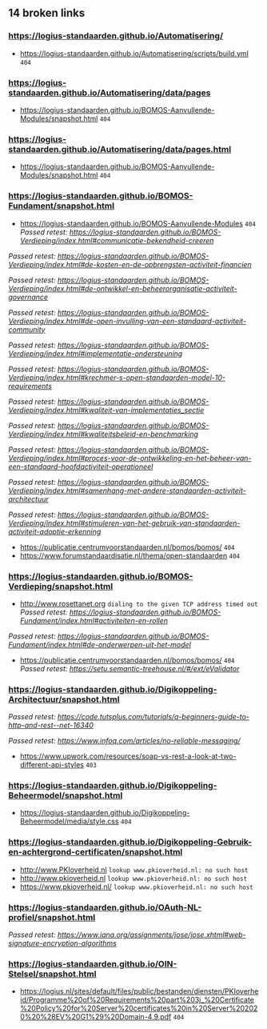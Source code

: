 ## 14 broken links

### https://logius-standaarden.github.io/Automatisering/
* https://logius-standaarden.github.io/Automatisering/scripts/build.yml `404`

### https://logius-standaarden.github.io/Automatisering/data/pages
* https://logius-standaarden.github.io/BOMOS-Aanvullende-Modules/snapshot.html `404`

### https://logius-standaarden.github.io/Automatisering/data/pages.html
* https://logius-standaarden.github.io/BOMOS-Aanvullende-Modules/snapshot.html `404`

### https://logius-standaarden.github.io/BOMOS-Fundament/snapshot.html
* https://logius-standaarden.github.io/BOMOS-Aanvullende-Modules `404`
_Passed retest: https://logius-standaarden.github.io/BOMOS-Verdieping/index.html#communicatie-bekendheid-creeren_

_Passed retest: https://logius-standaarden.github.io/BOMOS-Verdieping/index.html#de-kosten-en-de-opbrengsten-activiteit-financien_

_Passed retest: https://logius-standaarden.github.io/BOMOS-Verdieping/index.html#de-ontwikkel-en-beheerorganisatie-activiteit-governance_

_Passed retest: https://logius-standaarden.github.io/BOMOS-Verdieping/index.html#de-open-invulling-van-een-standaard-activiteit-community_

_Passed retest: https://logius-standaarden.github.io/BOMOS-Verdieping/index.html#implementatie-ondersteuning_

_Passed retest: https://logius-standaarden.github.io/BOMOS-Verdieping/index.html#krechmer-s-open-standaarden-model-10-requirements_

_Passed retest: https://logius-standaarden.github.io/BOMOS-Verdieping/index.html#kwaliteit-van-implementaties_sectie_

_Passed retest: https://logius-standaarden.github.io/BOMOS-Verdieping/index.html#kwaliteitsbeleid-en-benchmarking_

_Passed retest: https://logius-standaarden.github.io/BOMOS-Verdieping/index.html#proces-voor-de-ontwikkeling-en-het-beheer-van-een-standaard-hoofdactiviteit-operationeel_

_Passed retest: https://logius-standaarden.github.io/BOMOS-Verdieping/index.html#samenhang-met-andere-standaarden-activiteit-architectuur_

_Passed retest: https://logius-standaarden.github.io/BOMOS-Verdieping/index.html#stimuleren-van-het-gebruik-van-standaarden-activiteit-adoptie-erkenning_

* https://publicatie.centrumvoorstandaarden.nl/bomos/bomos/ `404`
* https://www.forumstandaardisatie.nl/thema/open-standaarden `404`

### https://logius-standaarden.github.io/BOMOS-Verdieping/snapshot.html
* http://www.rosettanet.org `dialing to the given TCP address timed out`
_Passed retest: https://logius-standaarden.github.io/BOMOS-Fundament/index.html#activiteiten-en-rollen_

_Passed retest: https://logius-standaarden.github.io/BOMOS-Fundament/index.html#de-onderwerpen-uit-het-model_

* https://publicatie.centrumvoorstandaarden.nl/bomos/bomos/ `404`
_Passed retest: https://setu.semantic-treehouse.nl/#/ext/eValidator_


### https://logius-standaarden.github.io/Digikoppeling-Architectuur/snapshot.html
_Passed retest: https://code.tutsplus.com/tutorials/a-beginners-guide-to-http-and-rest--net-16340_

_Passed retest: https://www.infoq.com/articles/no-reliable-messaging/_

* https://www.upwork.com/resources/soap-vs-rest-a-look-at-two-different-api-styles `403`

### https://logius-standaarden.github.io/Digikoppeling-Beheermodel/snapshot.html
* https://logius-standaarden.github.io/Digikoppeling-Beheermodel/media/style.css `404`

### https://logius-standaarden.github.io/Digikoppeling-Gebruik-en-achtergrond-certificaten/snapshot.html
* http://www.PKIoverheid.nl `lookup www.pkioverheid.nl: no such host`
* http://www.pkioverheid.nl `lookup www.pkioverheid.nl: no such host`
* https://www.pkioverheid.nl/ `lookup www.pkioverheid.nl: no such host`

### https://logius-standaarden.github.io/OAuth-NL-profiel/snapshot.html
_Passed retest: https://www.iana.org/assignments/jose/jose.xhtml#web-signature-encryption-algorithms_


### https://logius-standaarden.github.io/OIN-Stelsel/snapshot.html
* https://logius.nl/sites/default/files/public/bestanden/diensten/PKIoverheid/Programme%20of%20Requirements%20part%203j_%20Certificate%20Policy%20for%20Server%20certificates%20in%20Server%202020%20%28EV%20G1%29%20Domain-4.9.pdf `404`
